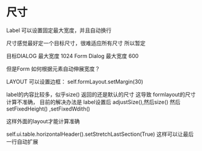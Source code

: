 # 尺寸

Label 可以设置固定最大宽度，并且自动换行

尺寸感觉最好定一个目标尺寸，很难适应所有尺寸
所以暂定

目标DIALOG 最大宽度  1024
Form Dialog 最大宽度  600


但是Form 如何根据元素自动伸展宽度？


LAYOUT 可以设置边框： 
  self.formLayout.setMargin(30)

label的内容比较多，似乎size() 返回的还是默认的尺寸
这导致 formlayout的尺寸计算不准确， 
目前的解决办法是  label设置后 adjustSize(),然后size()
  然后 setFixedHeight() ,setFixedWdith()

  这样外面的layout才能计算准确

self.ui.table.horizontalHeader().setStretchLastSection(True)
这样可以让最后一行自动扩展



